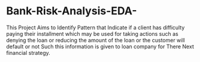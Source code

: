 # Bank-Risk-Analysis-EDA-
This Project Aims to Identify Pattern that Indicate if a client has difficulty paying their  installment which may be used for taking actions such as denying the loan or reducing the  amount of the loan or the customer will default or not Such this information is given to loan  company for There Next financial strategy.
